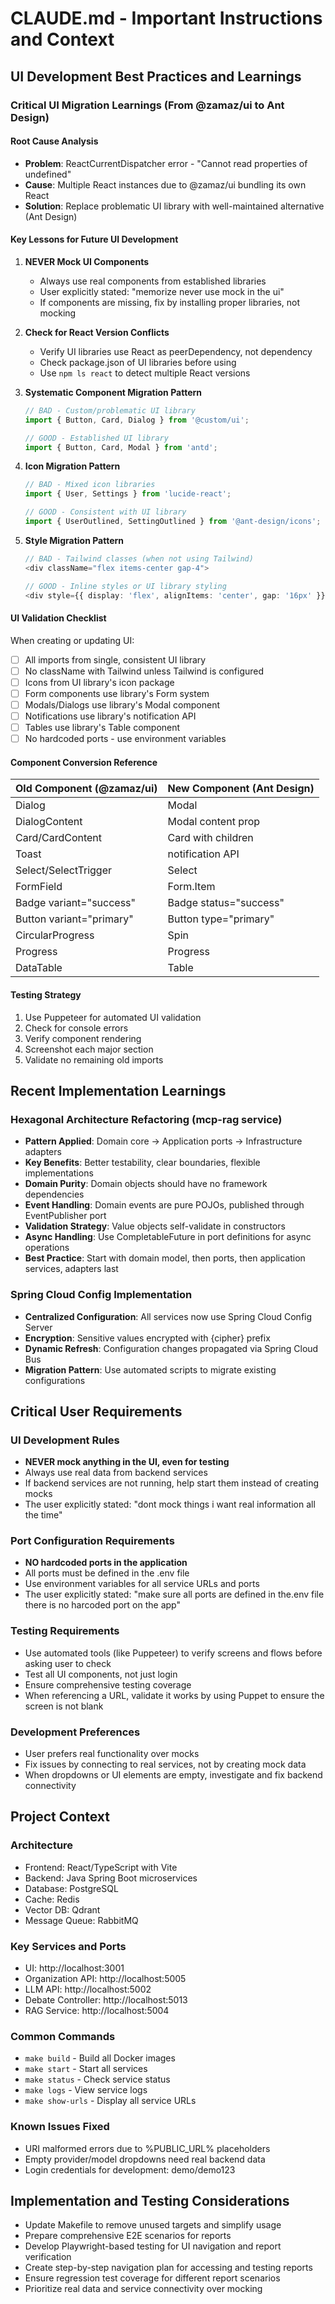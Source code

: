 # CLAUDE.md - Important Instructions and Context

## UI Development Best Practices and Learnings

### Critical UI Migration Learnings (From @zamaz/ui to Ant Design)

#### Root Cause Analysis
- **Problem**: ReactCurrentDispatcher error - "Cannot read properties of undefined"
- **Cause**: Multiple React instances due to @zamaz/ui bundling its own React
- **Solution**: Replace problematic UI library with well-maintained alternative (Ant Design)

#### Key Lessons for Future UI Development

1. **NEVER Mock UI Components**
   - Always use real components from established libraries
   - User explicitly stated: "memorize never use mock in the ui"
   - If components are missing, fix by installing proper libraries, not mocking

2. **Check for React Version Conflicts**
   - Verify UI libraries use React as peerDependency, not dependency
   - Check package.json of UI libraries before using
   - Use `npm ls react` to detect multiple React versions

3. **Systematic Component Migration Pattern**
   ```typescript
   // BAD - Custom/problematic UI library
   import { Button, Card, Dialog } from '@custom/ui';
   
   // GOOD - Established UI library
   import { Button, Card, Modal } from 'antd';
   ```

4. **Icon Migration Pattern**
   ```typescript
   // BAD - Mixed icon libraries
   import { User, Settings } from 'lucide-react';
   
   // GOOD - Consistent with UI library
   import { UserOutlined, SettingOutlined } from '@ant-design/icons';
   ```

5. **Style Migration Pattern**
   ```typescript
   // BAD - Tailwind classes (when not using Tailwind)
   <div className="flex items-center gap-4">
   
   // GOOD - Inline styles or UI library styling
   <div style={{ display: 'flex', alignItems: 'center', gap: '16px' }}>
   ```

#### UI Validation Checklist
When creating or updating UI:
- [ ] All imports from single, consistent UI library
- [ ] No className with Tailwind unless Tailwind is configured
- [ ] Icons from UI library's icon package
- [ ] Form components use library's Form system
- [ ] Modals/Dialogs use library's Modal component
- [ ] Notifications use library's notification API
- [ ] Tables use library's Table component
- [ ] No hardcoded ports - use environment variables

#### Component Conversion Reference
| Old Component (@zamaz/ui) | New Component (Ant Design) |
|--------------------------|---------------------------|
| Dialog | Modal |
| DialogContent | Modal content prop |
| Card/CardContent | Card with children |
| Toast | notification API |
| Select/SelectTrigger | Select |
| FormField | Form.Item |
| Badge variant="success" | Badge status="success" |
| Button variant="primary" | Button type="primary" |
| CircularProgress | Spin |
| Progress | Progress |
| DataTable | Table |

#### Testing Strategy
1. Use Puppeteer for automated UI validation
2. Check for console errors
3. Verify component rendering
4. Screenshot each major section
5. Validate no remaining old imports

## Recent Implementation Learnings

### Hexagonal Architecture Refactoring (mcp-rag service)
- **Pattern Applied**: Domain core → Application ports → Infrastructure adapters
- **Key Benefits**: Better testability, clear boundaries, flexible implementations
- **Domain Purity**: Domain objects should have no framework dependencies
- **Event Handling**: Domain events are pure POJOs, published through EventPublisher port
- **Validation Strategy**: Value objects self-validate in constructors
- **Async Handling**: Use CompletableFuture in port definitions for async operations
- **Best Practice**: Start with domain model, then ports, then application services, adapters last

### Spring Cloud Config Implementation
- **Centralized Configuration**: All services now use Spring Cloud Config Server
- **Encryption**: Sensitive values encrypted with {cipher} prefix
- **Dynamic Refresh**: Configuration changes propagated via Spring Cloud Bus
- **Migration Pattern**: Use automated scripts to migrate existing configurations

## Critical User Requirements

### UI Development Rules
- **NEVER mock anything in the UI, even for testing**
- Always use real data from backend services
- If backend services are not running, help start them instead of creating mocks
- The user explicitly stated: "dont mock things i want real information all the time"

### Port Configuration Requirements
- **NO hardcoded ports in the application**
- All ports must be defined in the .env file
- Use environment variables for all service URLs and ports
- The user explicitly stated: "make sure all ports are defined in the.env file there is no harcoded port on the app"

### Testing Requirements
- Use automated tools (like Puppeteer) to verify screens and flows before asking user to check
- Test all UI components, not just login
- Ensure comprehensive testing coverage
- When referencing a URL, validate it works by using Puppet to ensure the screen is not blank

### Development Preferences
- User prefers real functionality over mocks
- Fix issues by connecting to real services, not by creating mock data
- When dropdowns or UI elements are empty, investigate and fix backend connectivity

## Project Context

### Architecture
- Frontend: React/TypeScript with Vite
- Backend: Java Spring Boot microservices
- Database: PostgreSQL
- Cache: Redis
- Vector DB: Qdrant
- Message Queue: RabbitMQ

### Key Services and Ports
- UI: http://localhost:3001
- Organization API: http://localhost:5005
- LLM API: http://localhost:5002
- Debate Controller: http://localhost:5013
- RAG Service: http://localhost:5004

### Common Commands
- `make build` - Build all Docker images
- `make start` - Start all services
- `make status` - Check service status
- `make logs` - View service logs
- `make show-urls` - Display all service URLs

### Known Issues Fixed
- URI malformed errors due to %PUBLIC_URL% placeholders
- Empty provider/model dropdowns need real backend data
- Login credentials for development: demo/demo123

## Implementation and Testing Considerations
- Update Makefile to remove unused targets and simplify usage
- Prepare comprehensive E2E scenarios for reports
- Develop Playwright-based testing for UI navigation and report verification
- Create step-by-step navigation plan for accessing and testing reports
- Ensure regression test coverage for different report scenarios
- Prioritize real data and service connectivity over mocking